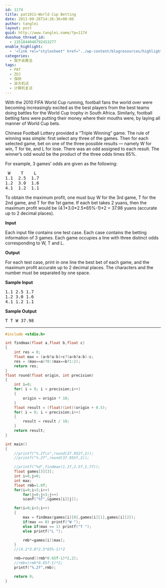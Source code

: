 ```yaml
---
id: 1174
title: pat1011—World Cup Betting
date: 2011-09-26T14:26:36+00:00
author: tanglei
layout: post
guid: http://www.tanglei.name/?p=1174
duoshuo_thread_id:
  - 1351844048792453277
enable_highlight:
  - '<link rel="stylesheet" href="../wp-content/blogresources/highlightconfig/highlight.default.min.css"><script src="../wp-content/blogresources/highlightconfig/jquery-2.1.4.min.js"></script><script src="../wp-content/blogresources/highlightconfig/enable_highlight.js"></script>'
categories:
  - 我不会算法
tags:
  - PAT
  - ZOJ
  - 保研
  - 浙大机试
  - 计算机复试
---
```

<div id="problemContent">
  <p>
    With the 2010 FIFA World Cup running, football fans the world over were becoming increasingly excited as the best players from the best teams doing battles for the World Cup trophy in South Africa. Similarly, football betting fans were putting their money where their mouths were, by laying all manner of World Cup bets.
  </p>
  
  <p>
    Chinese Football Lottery provided a &#8220;Triple Winning&#8221; game. The rule of winning was simple: first select any three of the games. Then for each selected game, bet on one of the three possible results &#8212; namely W for win, T for tie, and L for lose. There was an odd assigned to each result. The winner&#8217;s odd would be the product of the three odds times 65%.
  </p>
  
  <p>
    For example, 3 games&#8217; odds are given as the following:
  </p>
  
  <pre> W    T    L
1.1  2.5  1.7
1.2  3.0  1.6
4.1  1.2  1.1</pre>
  
  <p>
    To obtain the maximum profit, one must buy W for the 3rd game, T for the 2nd game, and T for the 1st game. If each bet takes 2 yuans, then the maximum profit would be (4.1*3.0*2.5*65%-1)*2 = 37.98 yuans (accurate up to 2 decimal places).
  </p>
  
  <p>
    <strong>Input</strong>
  </p>
  
  <p>
    Each input file contains one test case. Each case contains the betting information of 3 games. Each game occupies a line with three distinct odds corresponding to W, T and L.
  </p>
  
  <p>
    <strong>Output</strong>
  </p>
  
  <p>
    For each test case, print in one line the best bet of each game, and the maximum profit accurate up to 2 decimal places. The characters and the number must be separated by one space.
  </p>
  
  <p>
    <strong>Sample Input</strong>
  </p>
  
  <pre>1.1 2.5 1.7
1.2 3.0 1.6
4.1 1.2 1.1</pre>
  
  <p>
    <strong>Sample Output</strong>
  </p>
  
  <pre>T T W 37.98</pre>
</div>

* * *

```C
#include <stdio.h>

int findmax(float a,float b,float c)
{
	int res = 0;
	float max = (a>b?a:b)>c?(a>b?a:b):c;
	res = (max==a)?0:(max==b?1:2);
	return res;
}
float round(float origin, int precision)
{
	int i=0;
	for( i = 0; i < precision;i++)
	{
		origin = origin * 10;
	}
	float result = (float)(int)(origin + 0.5);
	for( i = 0; i < precision;i++)
	{
		result = result / 10;
	}
	return result;
}

int main()
{
	//printf("%.2f\n",round(37.952f,2));
	//printf("%.2f",round(37.955f,2));

	//printf("%d",findmax(1.1f,2.5f,1.7f));
	float games[3][3];
	int i=0,j=0;
	int max;
	float rmb=1.0f;
	for(i=0;i<3;i++)
		for(j=0;j<3;j++)
		scanf("%f",&games[i][j]);

	for(i=0;i<3;i++)
	{
		max = findmax(games[i][0],games[i][1],games[i][2]);
		if(max == 0) printf("W ");
		else if(max == 1) printf("T ");
		else printf("L "); 

		rmb*=games[i][max];
	}
	//(4.1*3.0*2.5*65%-1)*2

	rmb=round((rmb*0.65f-1)*2,2);
	//rmb=(rmb*0.65f-1)*2;
	printf("%.2f",rmb);

	return 0;
}
```
